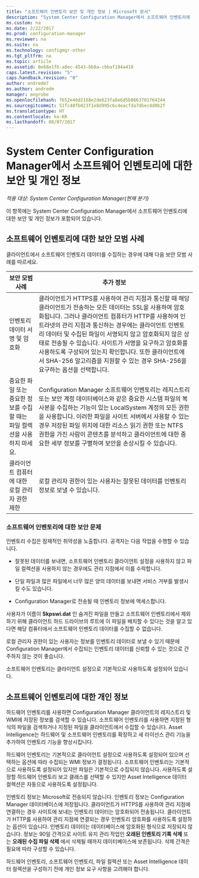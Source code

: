 ```yaml
---
title: "소프트웨어 인벤토리 보안 및 개인 정보 | Microsoft 문서"
description: "System Center Configuration Manager에서 소프트웨어 인벤토리에 대한 보안 및 개인 정보를 확인합니다."
ms.custom: na
ms.date: 2/22/2017
ms.prod: configuration-manager
ms.reviewer: na
ms.suite: na
ms.technology: configmgr-other
ms.tgt_pltfrm: na
ms.topic: article
ms.assetid: 8e68e1fb-a8ec-4543-bb8a-cbbaf184a418
caps.latest.revision: "5"
caps.handback.revision: "0"
author: andredm7
ms.author: andredm
manager: angrobe
ms.openlocfilehash: 7652e46d2168e2de623fa8e6d5b8663701764244
ms.sourcegitcommit: 51fc48fb023f1e8d995c6c4eacfda7dbec4d0b2f
ms.translationtype: HT
ms.contentlocale: ko-KR
ms.lasthandoff: 08/07/2017
---
```

# <a name="security-and-privacy-for-software-inventory-in-system-center-configuration-manager"></a>System Center Configuration Manager에서 소프트웨어 인벤토리에 대한 보안 및 개인 정보

*적용 대상: System Center Configuration Manager(현재 분기)*

이 항목에는 System Center Configuration Manager에서 소프트웨어 인벤토리에 대한 보안 및 개인 정보가 포함되어 있습니다.  

##  <a name="BKMK_Security_HardwareInventory"></a> 소프트웨어 인벤토리에 대한 보안 모범 사례  
 클라이언트에서 소프트웨어 인벤토리 데이터를 수집하는 경우에 대해 다음 보안 모범 사례를 따르세요.  

|보안 모범 사례|추가 정보|  
|----------------------------|----------------------|  
|인벤토리 데이터 서명 및 암호화|클라이언트가 HTTPS를 사용하여 관리 지점과 통신할 때 해당 클라이언트가 전송하는 모든 데이터는 SSL을 사용하여 암호화됩니다. 그러나 클라이언트 컴퓨터가 HTTP를 사용하여 인트라넷의 관리 지점과 통신하는 경우에는 클라이언트 인벤토리 데이터 및 수집된 파일이 서명되지 않고 암호화되지 않은 상태로 전송될 수 있습니다. 사이트가 서명을 요구하고 암호화를 사용하도록 구성되어 있는지 확인합니다. 또한 클라이언트에서 SHA-256 알고리즘을 지원할 수 있는 경우 SHA-256을 요구하는 옵션을 선택합니다.|  
|중요한 파일 또는 중요한 정보를 수집할 때는 파일 컬렉션을 사용하지 마세요.|Configuration Manager 소프트웨어 인벤토리는 레지스트리 또는 보안 계정 데이터베이스와 같은 중요한 시스템 파일의 복사본을 수집하는 기능이 있는 LocalSystem 계정의 모든 권한을 사용합니다. 이러한 파일을 사이트 서버에서 사용할 수 있는 경우 저장된 파일 위치에 대한 리소스 읽기 권한 또는 NTFS 권한을 가진 사람이 콘텐츠를 분석하고 클라이언트에 대한 중요한 세부 정보를 구별하여 보안을 손상시킬 수 있습니다.|  
|클라이언트 컴퓨터에 대한 로컬 관리자 권한 제한|로컬 관리자 권한이 있는 사용자는 잘못된 데이터를 인벤토리 정보로 보낼 수 있습니다.|  

### <a name="security-issues-for-software-inventory"></a>소프트웨어 인벤토리에 대한 보안 문제  
 인벤토리 수집은 잠재적인 취약성을 노출합니다. 공격자는 다음 작업을 수행할 수 있습니다.  

-   잘못된 데이터를 보내면, 소프트웨어 인벤토리 클라이언트 설정을 사용하지 않고 파일 컬렉션을 사용하지 않는 경우에도 관리 지점에서 이를 수락합니다.  

-   단일 파일과 많은 파일에서 너무 많은 양의 데이터를 보내면 서비스 거부를 발생시킬 수도 있습니다.  

-   Configuration Manager로 전송될 때 인벤토리 정보에 액세스합니다.  

 사용자가 이름이 **Skpswi.dat** 인 숨겨진 파일을 만들고 소프트웨어 인벤토리에서 제외하기 위해 클라이언트 하드 드라이브의 루트에 이 파일을 배치할 수 있다는 것을 알고 있다면 해당 컴퓨터에서 소프트웨어 인벤토리 데이터를 수집할 수 없습니다.  

 로컬 관리자 권한이 있는 사용자는 정보를 인벤토리 데이터로 보낼 수 있기 때문에 Configuration Manager에서 수집되는 인벤토리 데이터를 신뢰할 수 있는 것으로 간주하지 않는 것이 좋습니다.  

 소프트웨어 인벤토리는 클라이언트 설정으로 기본적으로 사용하도록 설정되어 있습니다.  

##  <a name="BKMK_Privacy_HardwareInventory"></a> 소프트웨어 인벤토리에 대한 개인 정보  
 하드웨어 인벤토리를 사용하면 Configuration Manager 클라이언트의 레지스트리 및 WMI에 저장된 정보를 검색할 수 있습니다. 소프트웨어 인벤토리를 사용하면 지정된 형식의 파일을 검색하거나 지정된 파일을 클라이언트에서 수집할 수 있습니다. Asset Intelligence는 하드웨어 및 소프트웨어 인벤토리를 확장하고 새 라이선스 관리 기능을 추가하여 인벤토리 기능을 향상시킵니다.  

 하드웨어 인벤토리는 기본적으로 클라이언트 설정으로 사용하도록 설정되어 있으며 선택하는 옵션에 따라 수집되는 WMI 정보가 결정됩니다. 소프트웨어 인벤토리는 기본적으로 사용하도록 설정되어 있지만 파일은 기본적으로 수집되지 않습니다. 사용하도록 설정할 하드웨어 인벤토리 보고 클래스를 선택할 수 있지만 Asset Intelligence 데이터 컬렉션은 자동으로 사용하도록 설정됩니다.  

 인벤토리 정보는 Microsoft로 전송되지 않습니다. 인벤토리 정보는 Configuration Manager 데이터베이스에 저장됩니다. 클라이언트가 HTTPS를 사용하여 관리 지점에 연결하는 경우 사이트에 보내는 인벤토리 데이터는 암호화되어 전송됩니다. 클라이언트가 HTTP를 사용하여 관리 지점에 연결되는 경우 인벤토리 암호화를 사용하도록 설정하는 옵션이 있습니다. 인벤토리 데이터는 데이터베이스에 암호화된 형식으로 저장되지 않습니다. 정보는 90일 간격으로 사이트 유지 관리 작업인 **오래된 인벤토리 기록 삭제** 또는 **오래된 수집 파일 삭제** 에서 삭제될 때까지 데이터베이스에 보존됩니다. 삭제 간격은 필요에 따라 구성할 수 있습니다.  

 하드웨어 인벤토리, 소프트웨어 인벤토리, 파일 컬렉션 또는 Asset Intelligence 데이터 컬렉션을 구성하기 전에 개인 정보 요구 사항을 고려해야 합니다.  
